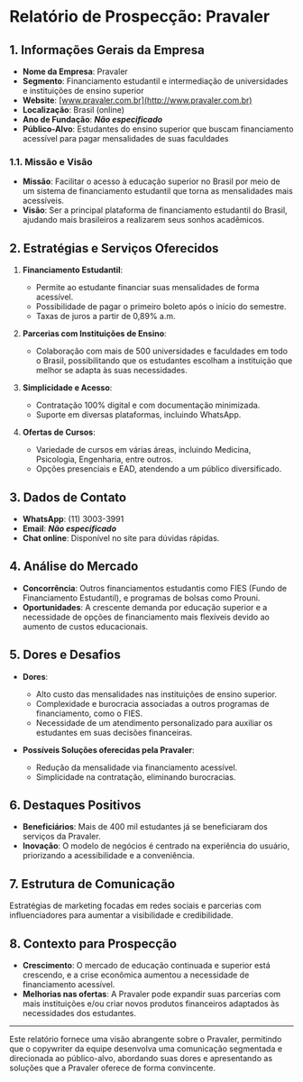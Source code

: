 # Relatório de Prospecção: **Pravaler**

## 1. Informações Gerais da Empresa
- **Nome da Empresa**: Pravaler
- **Segmento**: Financiamento estudantil e intermediação de universidades e instituições de ensino superior
- **Website**: [www.pravaler.com.br](http://www.pravaler.com.br)
- **Localização**: Brasil (online)
- **Ano de Fundação**: ***Não especificado***
- **Público-Alvo**: Estudantes do ensino superior que buscam financiamento acessível para pagar mensalidades de suas faculdades

### 1.1. Missão e Visão
- **Missão**: Facilitar o acesso à educação superior no Brasil por meio de um sistema de financiamento estudantil que torna as mensalidades mais acessíveis.
- **Visão**: Ser a principal plataforma de financiamento estudantil do Brasil, ajudando mais brasileiros a realizarem seus sonhos acadêmicos.

## 2. Estratégias e Serviços Oferecidos 
1. **Financiamento Estudantil**:
   - Permite ao estudante financiar suas mensalidades de forma acessível.
   - Possibilidade de pagar o primeiro boleto após o início do semestre.
   - Taxas de juros a partir de 0,89% a.m.

2. **Parcerias com Instituições de Ensino**:
   - Colaboração com mais de 500 universidades e faculdades em todo o Brasil, possibilitando que os estudantes escolham a instituição que melhor se adapta às suas necessidades.

3. **Simplicidade e Acesso**:
   - Contratação 100% digital e com documentação minimizada.
   - Suporte em diversas plataformas, incluindo WhatsApp.

4. **Ofertas de Cursos**:
   - Variedade de cursos em várias áreas, incluindo Medicina, Psicologia, Engenharia, entre outros.
   - Opções presenciais e EAD, atendendo a um público diversificado.

## 3. Dados de Contato
- **WhatsApp**: (11) 3003-3991
- **Email**: ***Não especificado***
- **Chat online**: Disponível no site para dúvidas rápidas.

## 4. Análise do Mercado
- **Concorrência**: Outros financiamentos estudantis como FIES (Fundo de Financiamento Estudantil), e programas de bolsas como Prouni.
- **Oportunidades**: A crescente demanda por educação superior e a necessidade de opções de financiamento mais flexíveis devido ao aumento de custos educacionais.
  
## 5. Dores e Desafios
- **Dores**:
  - Alto custo das mensalidades nas instituições de ensino superior.
  - Complexidade e burocracia associadas a outros programas de financiamento, como o FIES.
  - Necessidade de um atendimento personalizado para auxiliar os estudantes em suas decisões financeiras.

- **Possíveis Soluções oferecidas pela Pravaler**:
  - Redução da mensalidade via financiamento acessível.
  - Simplicidade na contratação, eliminando burocracias.

## 6. Destaques Positivos
- **Beneficiários**: Mais de 400 mil estudantes já se beneficiaram dos serviços da Pravaler.
- **Inovação**: O modelo de negócios é centrado na experiência do usuário, priorizando a acessibilidade e a conveniência.

## 7. Estrutura de Comunicação
Estratégias de marketing focadas em redes sociais e parcerias com influenciadores para aumentar a visibilidade e credibilidade.

## 8. Contexto para Prospecção
- **Crescimento**: O mercado de educação continuada e superior está crescendo, e a crise econômica aumentou a necessidade de financiamento acessível.
- **Melhorias nas ofertas**: A Pravaler pode expandir suas parcerias com mais instituições e/ou criar novos produtos financeiros adaptados às necessidades dos estudantes.

---

Este relatório fornece uma visão abrangente sobre o Pravaler, permitindo que o copywriter da equipe desenvolva uma comunicação segmentada e direcionada ao público-alvo, abordando suas dores e apresentando as soluções que a Pravaler oferece de forma convincente.